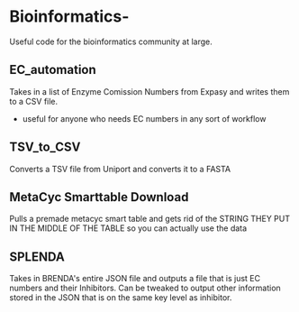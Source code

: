 # Bioinformatics-
Useful code for the bioinformatics community at large. 

## EC_automation 
Takes in a list of Enzyme Comission Numbers from Expasy and writes them to a CSV file. 
  - useful for anyone who needs EC numbers in any sort of workflow

## TSV_to_CSV 
Converts a TSV file from Uniport and converts it to a FASTA

## MetaCyc Smarttable Download 
Pulls a premade metacyc smart table and gets rid of the STRING THEY PUT IN THE MIDDLE OF THE TABLE so you can actually use the data

## SPLENDA
Takes in BRENDA's entire JSON file and outputs a file that is just EC numbers and their Inhibitors. Can be tweaked to output other information stored in the JSON that is on the same key level as inhibitor. 
